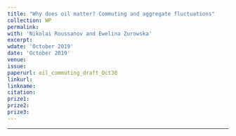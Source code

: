 ```yaml
---
title: "Why does oil matter? Commuting and aggregate fluctuations"
collection: WP
permalink: 
with: 'Nikolai Roussanov and Ewelina Zurowska'
excerpt: 
wdate: 'October 2019'
date: 'October 2019'
venue: 
issue:
paperurl: oil_commuting_draft_Oct30
linkurl:
linkname:
citation: 
prize1: 
prize2: 
prize3: 
---
```


---
